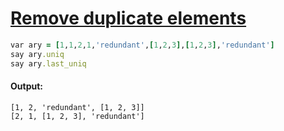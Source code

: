 [1]: http://rosettacode.org/wiki/Remove_duplicate_elements

# [Remove duplicate elements][1]

```ruby
var ary = [1,1,2,1,'redundant',[1,2,3],[1,2,3],'redundant']
say ary.uniq
say ary.last_uniq
```

#### Output:
```
[1, 2, 'redundant', [1, 2, 3]]
[2, 1, [1, 2, 3], 'redundant']
```
